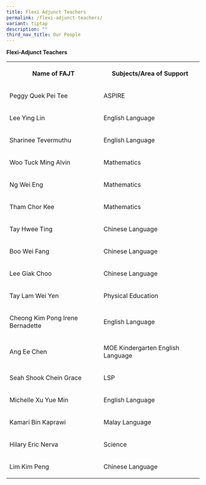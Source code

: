 ```yaml
---
title: Flexi Adjunct Teachers
permalink: /flexi-adjunct-teachers/
variant: tiptap
description: ""
third_nav_title: Our People
---
```

<p><strong>Flexi-Adjunct Teachers</strong>
</p>
<table style="minWidth: 50px">
<colgroup>
<col>
<col>
</colgroup>
<tbody>
<tr>
<th rowspan="1" colspan="1">
<p>Name of FAJT</p>
</th>
<th rowspan="1" colspan="1">
<p>Subjects/Area of Support</p>
</th>
</tr>
<tr>
<td rowspan="1" colspan="1">
<p>Peggy Quek Pei Tee</p>
</td>
<td rowspan="1" colspan="1">
<p>ASPIRE</p>
</td>
</tr>
<tr>
<td rowspan="1" colspan="1">
<p>Lee Ying Lin</p>
</td>
<td rowspan="1" colspan="1">
<p>English Language</p>
</td>
</tr>
<tr>
<td rowspan="1" colspan="1">
<p>Sharinee Tevermuthu</p>
</td>
<td rowspan="1" colspan="1">
<p>English Language</p>
</td>
</tr>
<tr>
<td rowspan="1" colspan="1">
<p>Woo Tuck Ming Alvin</p>
</td>
<td rowspan="1" colspan="1">
<p>Mathematics</p>
</td>
</tr>
<tr>
<td rowspan="1" colspan="1">
<p>Ng Wei Eng</p>
</td>
<td rowspan="1" colspan="1">
<p>Mathematics</p>
</td>
</tr>
<tr>
<td rowspan="1" colspan="1">
<p>Tham Chor Kee</p>
</td>
<td rowspan="1" colspan="1">
<p>Mathematics</p>
</td>
</tr>
<tr>
<td rowspan="1" colspan="1">
<p>Tay Hwee Ting</p>
</td>
<td rowspan="1" colspan="1">
<p>Chinese Language</p>
</td>
</tr>
<tr>
<td rowspan="1" colspan="1">
<p>Boo Wei Fang</p>
</td>
<td rowspan="1" colspan="1">
<p>Chinese Language</p>
</td>
</tr>
<tr>
<td rowspan="1" colspan="1">
<p>Lee Giak Choo</p>
</td>
<td rowspan="1" colspan="1">
<p>Chinese Language</p>
</td>
</tr>
<tr>
<td rowspan="1" colspan="1">
<p>Tay Lam Wei Yen</p>
</td>
<td rowspan="1" colspan="1">
<p>Physical Education</p>
</td>
</tr>
<tr>
<td rowspan="1" colspan="1">
<p>Cheong Kim Pong Irene Bernadette</p>
</td>
<td rowspan="1" colspan="1">
<p>English Language</p>
</td>
</tr>
<tr>
<td rowspan="1" colspan="1">
<p>Ang Ee Chen</p>
</td>
<td rowspan="1" colspan="1">
<p>MOE Kindergarten English Language</p>
</td>
</tr>
<tr>
<td rowspan="1" colspan="1">
<p>Seah Shook Chein Grace</p>
</td>
<td rowspan="1" colspan="1">
<p>LSP</p>
</td>
</tr>
<tr>
<td rowspan="1" colspan="1">
<p>Michelle Xu Yue Min</p>
</td>
<td rowspan="1" colspan="1">
<p>English Language</p>
</td>
</tr>
<tr>
<td rowspan="1" colspan="1">
<p>Kamari Bin Kaprawi</p>
</td>
<td rowspan="1" colspan="1">
<p>Malay Language</p>
</td>
</tr>
<tr>
<td rowspan="1" colspan="1">
<p>Hilary Eric Nerva</p>
</td>
<td rowspan="1" colspan="1">
<p>Science</p>
</td>
</tr>
<tr>
<td rowspan="1" colspan="1">
<p>Lim Kim Peng</p>
</td>
<td rowspan="1" colspan="1">
<p>Chinese Language</p>
</td>
</tr>
</tbody>
</table>
<p></p>